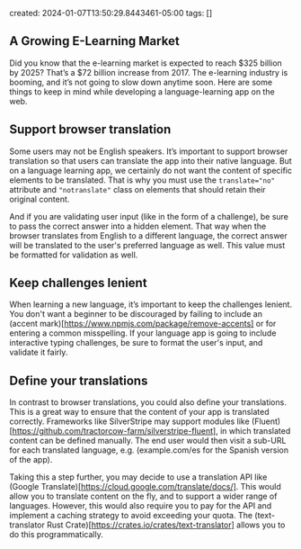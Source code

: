 created: 2024-01-07T13:50:29.8443461-05:00
tags: []

## A Growing E-Learning Market
Did you know that the e-learning market is expected to reach $325 billion by 2025? That’s a $72 billion increase from 2017. The e-learning industry is booming, and it’s not going to slow down anytime soon. Here are some things to keep in mind while developing a language-learning app on the web.

## Support browser translation
Some users may not be English speakers. It’s important to support browser translation so that users can translate the app into their native language. But on a language learning app, we certainly do not want the content of specific elements to be translated. That is why you must use the `translate="no"` attribute and `"notranslate"` class on elements that should retain their original content.

And if you are validating user input (like in the form of a challenge), be sure to pass the correct answer into a hidden element. That way when the browser translates from English to a different language, the correct answer will be translated to the user's preferred language as well. This value must be formatted for validation as well.

## Keep challenges lenient
When learning a new language, it’s important to keep the challenges lenient. You don't want a beginner to be discouraged by failing to include an (accent mark)[https://www.npmjs.com/package/remove-accents] or for entering a common misspelling. If your language app is going to include interactive typing challenges, be sure to format the user's input, and validate it fairly.

## Define your translations
In contrast to browser translations, you could also define your translations. This is a great way to ensure that the content of your app is translated correctly. Frameworks like SilverStripe may support modules like (Fluent)[https://github.com/tractorcow-farm/silverstripe-fluent], in which translated content can be defined manually. The end user would then visit a sub-URL for each translated language, e.g. (example.com/es for the Spanish version of the app).

Taking this a step further, you may decide to use a translation API like (Google Translate)[https://cloud.google.com/translate/docs/]. This would allow you to translate content on the fly, and to support a wider range of languages. However, this would also require you to pay for the API and implement a caching strategy to avoid exceeding your quota. The (text-translator Rust Crate)[https://crates.io/crates/text-translator] allows you to do this programmatically.

